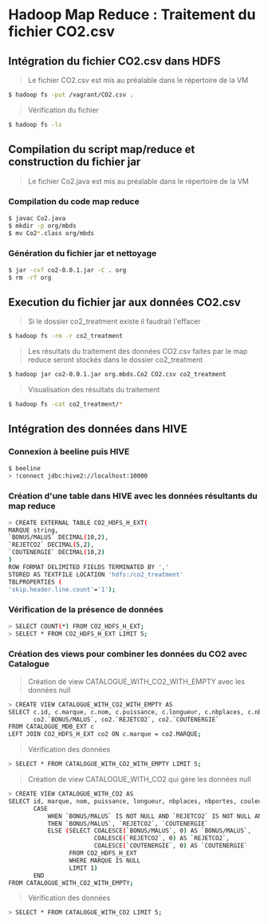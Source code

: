 # Hadoop Map Reduce : Traitement du fichier CO2.csv

## Intégration du fichier CO2.csv dans HDFS
> Le fichier CO2.csv est mis au préalable dans le répertoire de la VM

```bash
$ hadoop fs -put /vagrant/CO2.csv .
```
> Vérification du fichier 

```bash
$ hadoop fs -ls
```

## Compilation du script map/reduce et construction du fichier jar

> Le fichier Co2.java est mis au préalable dans le répertoire de la VM

### Compilation du code map reduce

```bash
$ javac Co2.java
$ mkdir -p org/mbds
$ mv Co2*.class org/mbds
```

### Génération du fichier jar et nettoyage

```bash
$ jar -cvf co2-0.0.1.jar -C . org
$ rm -rf org
```

## Execution du fichier jar aux données CO2.csv
> Si le dossier co2_treatment existe il faudrait l'effacer 

```bash
$ hadoop fs -rm -r co2_treatment
```
> Les résultats du traitement des données CO2.csv faites par le map reduce seront stockés dans le dossier co2_treatment

```bash
$ hadoop jar co2-0.0.1.jar org.mbds.Co2 CO2.csv co2_treatment
```

> Visualisation des résultats du traitement 

```bash
$ hadoop fs -cat co2_treatment/*
```

## Intégration des données dans HIVE

### Connexion à beeline puis HIVE

```bash
$ beeline
> !connect jdbc:hive2://localhost:10000
```

### Création d'une table dans HIVE avec les données résultants du map reduce

```bash
> CREATE EXTERNAL TABLE CO2_HDFS_H_EXT(
MARQUE string,
`BONUS/MALUS` DECIMAL(10,2),
`REJETCO2` DECIMAL(5,2),
`COUTENERGIE` DECIMAL(10,2)
)
ROW FORMAT DELIMITED FIELDS TERMINATED BY ','
STORED AS TEXTFILE LOCATION 'hdfs:/co2_treatment'
TBLPROPERTIES (
'skip.header.line.count'='1');
```

### Vérification de la présence de données 

```bash
> SELECT COUNT(*) FROM CO2_HDFS_H_EXT;
> SELECT * FROM CO2_HDFS_H_EXT LIMIT 5;
```

### Création des views pour combiner les données du CO2 avec Catalogue

> Création de view CATALOGUE_WITH_CO2_WITH_EMPTY avec les données null
```bash
> CREATE VIEW CATALOGUE_WITH_CO2_WITH_EMPTY AS
SELECT c.id, c.marque, c.nom, c.puissance, c.longueur, c.nbplaces, c.nbportes, c.couleur, c.occasion, c.prix, 
       co2.`BONUS/MALUS`, co2.`REJETCO2`, co2.`COUTENERGIE`
FROM CATALOGUE_MDB_EXT c
LEFT JOIN CO2_HDFS_H_EXT co2 ON c.marque = co2.MARQUE;
```
> Vérification des données
```bash
> SELECT * FROM CATALOGUE_WITH_CO2_WITH_EMPTY LIMIT 5;
```
> Création de view CATALOGUE_WITH_CO2 qui gère les données null
```bash
> CREATE VIEW CATALOGUE_WITH_CO2 AS
SELECT id, marque, nom, puissance, longueur, nbplaces, nbportes, couleur, occasion, prix,
       CASE
           WHEN `BONUS/MALUS` IS NOT NULL AND `REJETCO2` IS NOT NULL AND `COUTENERGIE` IS NOT NULL
           THEN `BONUS/MALUS`, `REJETCO2`, `COUTENERGIE`
           ELSE (SELECT COALESCE(`BONUS/MALUS`, 0) AS `BONUS/MALUS`,
                        COALESCE(`REJETCO2`, 0) AS `REJETCO2`,
                        COALESCE(`COUTENERGIE`, 0) AS `COUTENERGIE`
                 FROM CO2_HDFS_H_EXT
                 WHERE MARQUE IS NULL
                 LIMIT 1)
       END
FROM CATALOGUE_WITH_CO2_WITH_EMPTY;
```

> Vérification des données
```bash
> SELECT * FROM CATALOGUE_WITH_CO2 LIMIT 5;
```